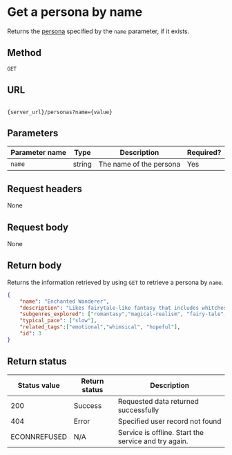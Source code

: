 # Get a persona by name

Returns the [persona](persona.md) specified by the `name` parameter, if it exists.

## Method

`GET`

## URL

```shell

{server_url}/personas?name={value}
```

## Parameters

| Parameter name | Type   | Description | Required? |
| ------------- | ------ | ----------- | --------- |
| `name` | string | The name of the persona | Yes |

## Request headers

None

## Request body

None

## Return body

Returns the information retrieved by using `GET` to retrieve a persona by `name`.

```json
{
    "name": "Enchanted Wanderer",
    "description": "Likes fairytale-like fantasy that includes whitches, faries, or other creatures, often related to romance",
    "subgenres_explored": ["romantasy","magical-realism", "fairy-tale", "animal-companions"],
    "typical_pace": ["slow"],
    "related_tags":["emotional","whimsical", "hopeful"],
    "id": 3
}
```

## Return status

| Status value | Return status | Description |
| ------------- | ----------- | ----------- |
| 200 | Success | Requested data returned successfully |
| 404 | Error | Specified user record not found |
|  ECONNREFUSED | N/A | Service is offline. Start the service and try again. |
